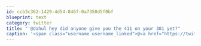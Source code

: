```yaml
---
id: ccb3c362-1429-4d54-846f-0a7350d5f0bf
blueprint: text
category: twitter
title: "'@dahul hey did anyone give you the 411 on your 301 yet?"
caption: '<span class="username username_linked">@<a href="https://twitter.com/dahul" title="Darren Hull (dahul)">dahul</a></span> hey did anyone give you the 411 on your 301 yet?'
---
```

